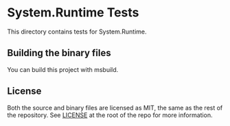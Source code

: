 # System.Runtime Tests

This directory contains tests for System.Runtime.

## Building the binary files

You can build this project with msbuild.

## License

Both the source and binary files are licensed as MIT, the same as the rest of the repository. See [LICENSE](https://github.com/dotnet/corefx/blob/master/LICENSE) at the root of the repo for more information.
